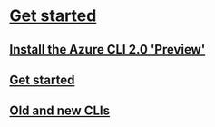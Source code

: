 # [Get started](get-started-with-az-cli3.md)
## [Install the Azure CLI 2.0 'Preview' ](install-az-cli2.md)
## [Get started](get-started-with-az-cli2.md)
## [Old and new CLIs](old-and-new-clis.md)
